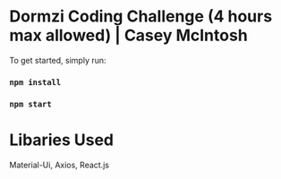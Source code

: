 # Dormzi Coding Challenge (4 hours max allowed) | Casey McIntosh

To get started, simply run:

### `npm install`

### `npm start`

# Libaries Used

Material-Ui, Axios, React.js

